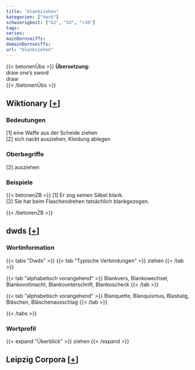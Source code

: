 ```yaml
---
title: "blankziehen"
kategorien: ["Verb"]
schwierigkeit: ["k2", "h2", "r20"]
tags:
series:
mainDornseiffs:
domainDornseiffs:
url: "blankziehen"
---
```


{{< betonenÜbs >}}
**Übersetzung:**  
draw one’s sword  
draw  
{{< /betonenÜbs >}}

## Wiktionary [[+](https://de.wiktionary.org/wiki/blankziehen)]

### Bedeutungen
[1] eine Waffe aus der Scheide ziehen  
[2] sich nackt ausziehen; Kleidung ablegen  

### Oberbegriffe
[2] ausziehen  

### Beispiele
{{< betonenZB >}}
[1] Er zog seinen Säbel blank.  
[2] Sie hat beim Flaschendrehen tatsächlich blankgezogen.  

{{< /betonenZB >}}


## dwds [[+](https://www.dwds.de/wb/blankziehen)]

### Wortinformation
{{< tabs "Dwds" >}}
{{< tab "Typische Verbindungen" >}}
ziehen
{{< /tab >}}

{{< tab "alphabetisch vorangehend" >}}
Blankvers, Blankowechsel, Blankovollmacht, Blankounterschrift, Blankoscheck
{{< /tab >}}

{{< tab "alphabetisch vorangehend" >}}
Blanquette, Blanquismus, Blasbalg, Bläschen, Bläschenausschlag
{{< /tab >}}

{{< /tabs >}}

### Wortprofil
{{< expand "Überblick" >}} ziehen {{< /expand >}}

## Leipzig Corpora [[+](https://corpora.uni-leipzig.de/en/res?word=blankziehen&corpusId=deu_newscrawl-public_2018)]


